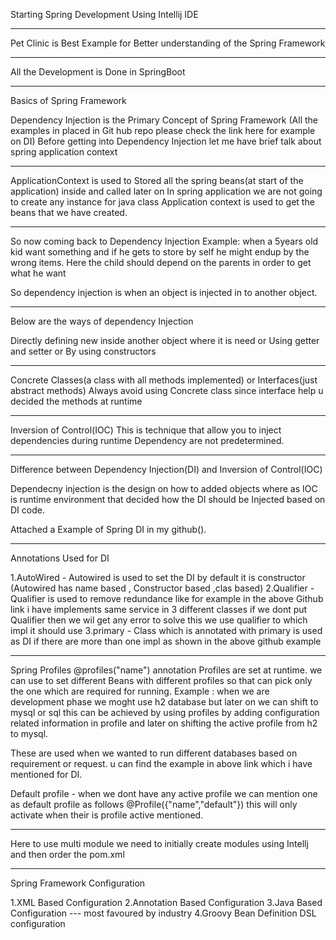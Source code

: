 Starting Spring Development Using Intellij IDE
***********************
Pet Clinic is Best Example for Better understanding of the Spring Framework

*******
All the Development is Done in SpringBoot

**************
Basics of Spring Framework

Dependency Injection is the Primary Concept of Spring Framework
(All the examples in placed in Git hub repo please check the link here for example on DI)
Before getting into Dependency Injection let me have brief talk about spring application context
************** 
ApplicationContext is used to Stored all the spring beans(at start of the application) inside and called later on
In spring application we are not going to create any instance for java class
Application context is used to get the beans that we have created.
 ***********
So now coming back to Dependency Injection 
Example:
when a 5years old kid want something and if he gets to store by self he might endup
by the wrong items.
Here the child should depend on the parents in order to get what he want 

So dependency injection is when an object is injected in to another object.
****************
Below are the ways of dependency Injection

Directly defining new inside another object where it is need
                             or
Using getter and setter 
                            or
By using constructors
**************
Concrete Classes(a class with all methods implemented) or Interfaces(just abstract methods)
Always avoid using Concrete class since interface help u decided the methods at runtime
**************
Inversion of Control(IOC)
This is technique that allow you to inject dependencies during runtime
Dependency are not predetermined.
**********
Difference between Dependency Injection(DI) and Inversion of Control(IOC)                             

Dependecny injection is the design on how to added objects where as IOC is runtime
environment that decided how the DI should be Injected based on DI code.

Attached a Example of Spring DI in my github().

*********************
Annotations Used for DI

1.AutoWired - Autowired is used to set the DI by default it is constructor (Autowired has name based , Constructor based ,clas based)
2.Qualifier - Qualifier is used to remove redundance like for example in the above Github link i have implements same service in 3
 different classes if we dont put Qualifier then we wil get any error to solve this we use qualifier to which impl it should use
3.primary - Class which is annotated with primary is used as DI if there are more than one impl as shown in the above github example

*******************

Spring Profiles
@profiles("name") annotation
Profiles are set at runtime. we can use to set different Beans with different profiles so that can pick only the one which are required
for running.
Example : when we are development phase we moght use h2 database but later on we can shift to mysql or sql this can be achieved by using
profiles by adding configuration related information in profile and later on shifting the active profile from h2 to mysql.

These are used when we wanted to run different databases based on requirement or request. u can find the example in above link which 
i have mentioned for DI.

Default profile - when we dont have any active profile we can mention one as default profile as follows
@Profile({"name","default"})
this will only activate when their is profile active mentioned.

*********************

Here to use multi module we need to initially create modules using Intellj and then order the pom.xml

**********************
Spring Framework Configuration

1.XML Based Configuration
2.Annotation Based Configuration
3.Java Based Configuration --- most favoured by industry
4.Groovy Bean Definition DSL configuration  



 

